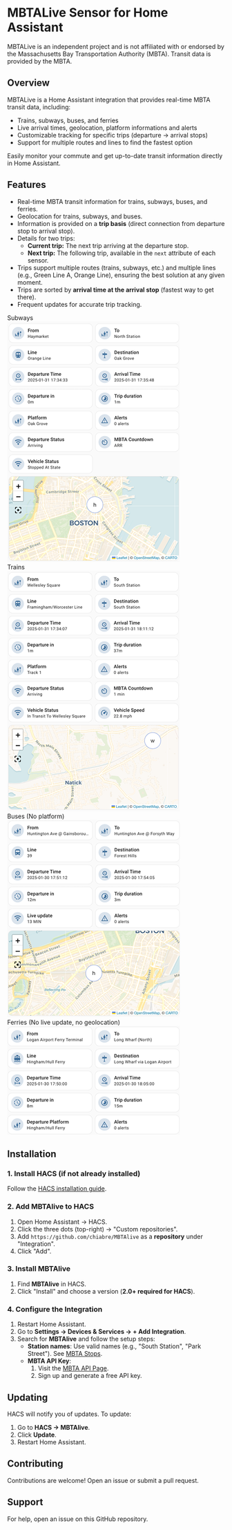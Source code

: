 # MBTALive Sensor for Home Assistant  

MBTALive is an independent project and is not affiliated with or endorsed by the Massachusetts Bay Transportation Authority (MBTA). Transit data is provided by the MBTA.  

## Overview  

MBTALive is a Home Assistant integration that provides real-time MBTA transit data, including:  
- Trains, subways, buses, and ferries
- Live arrival times, geolocation, platform informations and alerts
- Customizable tracking for specific trips (departure → arrival stops)
- Support for multiple routes and lines to find the fastest option

Easily monitor your commute and get up-to-date transit information directly in Home Assistant.  

## Features

- Real-time MBTA transit information for trains, subways, buses, and ferries.  
- Geolocation for trains, subways, and buses.  
- Information is provided on a **trip basis** (direct connection from departure stop to arrival stop).  
- Details for two trips:  
  - **Current trip:** The next trip arriving at the departure stop.  
  - **Next trip:** The following trip, available in the `next` attribute of each sensor.  
- Trips support multiple routes (trains, subways, etc.) and multiple lines (e.g., Green Line A, Orange Line), ensuring the best solution at any given moment.  
- Trips are sorted by **arrival time at the arrival stop** (fastest way to get there).  
- Frequent updates for accurate trip tracking.  

Subways  
![subway](images/subway.png)  
Trains  
![train](images/train.png)  
Buses (No platform)  
![bus](images/bus.png)  
Ferries (No live update, no geolocation)  
![ferry](images/ferry.png)

## Installation

### **1. Install HACS (if not already installed)**
Follow the [HACS installation guide](https://hacs.xyz/).

### **2. Add MBTAlive to HACS**
1. Open Home Assistant → HACS.  
2. Click the three dots (top-right) → "Custom repositories".  
3. Add `https://github.com/chiabre/MBTAlive` as a **repository** under "Integration".  
4. Click "Add".  

### **3. Install MBTAlive**
1. Find **MBTAlive** in HACS.  
2. Click "Install" and choose a version (**2.0+ required for HACS**).  

### **4. Configure the Integration**
1. Restart Home Assistant.  
2. Go to **Settings → Devices & Services → + Add Integration**.  
3. Search for **MBTAlive** and follow the setup steps:  
   - **Station names**: Use valid names (e.g., "South Station", "Park Street"). See [MBTA Stops](https://www.mbta.com/stops/subway).  
   - **MBTA API Key**:  
     1. Visit the [MBTA API Page](https://api-v3.mbta.com/).  
     2. Sign up and generate a free API key.  

## Updating
HACS will notify you of updates. To update:  
1. Go to **HACS → MBTAlive**.  
2. Click **Update**.  
3. Restart Home Assistant.  

## Contributing  
Contributions are welcome! Open an issue or submit a pull request.  

## Support  
For help, open an issue on this GitHub repository.  

